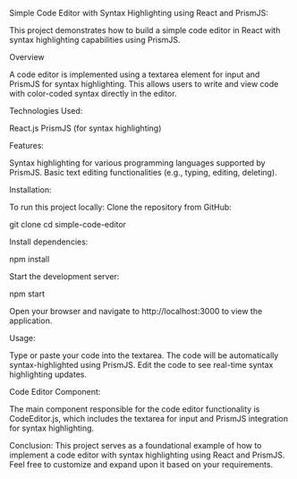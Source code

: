 Simple Code Editor with Syntax Highlighting using React and PrismJS:

This project demonstrates how to build a simple code editor in React with syntax highlighting capabilities using PrismJS.

Overview

A code editor is implemented using a textarea element for input and PrismJS for syntax highlighting. This allows users to write and view code with color-coded syntax directly in the editor.

Technologies Used:

React.js
PrismJS (for syntax highlighting)

Features:

Syntax highlighting for various programming languages supported by PrismJS.
Basic text editing functionalities (e.g., typing, editing, deleting).

Installation:

To run this project locally:
Clone the repository from GitHub:

git clone <repository-url>
cd simple-code-editor

Install dependencies:

npm install

Start the development server:

npm start

Open your browser and navigate to http://localhost:3000 to view the application.

Usage:

Type or paste your code into the textarea.
The code will be automatically syntax-highlighted using PrismJS.
Edit the code to see real-time syntax highlighting updates.

Code Editor Component:

The main component responsible for the code editor functionality is CodeEditor.js, which includes the textarea for input and PrismJS integration for syntax highlighting.

Conclusion:
This project serves as a foundational example of how to implement a code editor with syntax highlighting using React and PrismJS. Feel free to customize and expand upon it based on your requirements.

